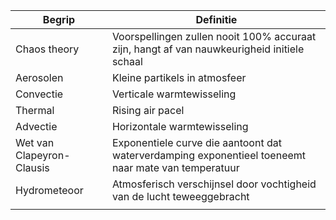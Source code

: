 | Begrip                    | Definitie                                                                                           |
| ------------------------- | --------------------------------------------------------------------------------------------------- |
| Chaos theory              | Voorspellingen zullen nooit 100% accuraat zijn, hangt af van nauwkeurigheid initiele schaal         |
| Aerosolen                 | Kleine partikels in atmosfeer                                                                       |
| Convectie                 | Verticale warmtewisseling                                                                           |
| Thermal                   | Rising air pacel                                                                                    |
| Advectie                  | Horizontale warmtewisseling                                                                         |
| Wet van Clapeyron-Clausis | Exponentiele curve die aantoont dat waterverdamping exponentieel toeneemt naar mate van temperatuur |
| Hydrometeoor              | Atmosferisch verschijnsel door vochtigheid van de lucht teweeggebracht                              |
|                           |                                                                                                     |
